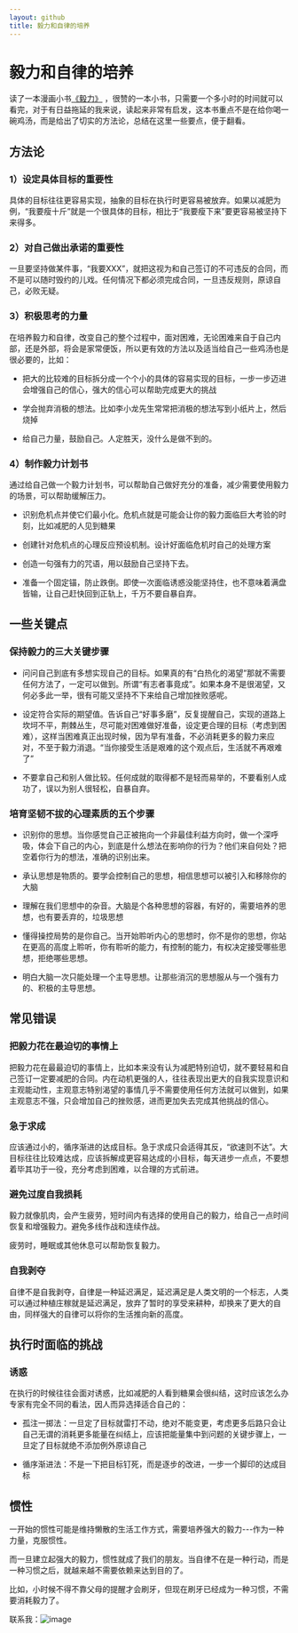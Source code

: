 ```yaml
---
layout: github
title: 毅力和自律的培养
---
```

# 毅力和自律的培养

读了一本漫画小书[《毅力》](https://book.douban.com/subject/7001105/) ，很赞的一本小书，只需要一个多小时的时间就可以看完，对于有日益拖延的我来说，读起来非常有启发，这本书重点不是在给你喝一碗鸡汤，而是给出了切实的方法论，总结在这里一些要点，便于翻看。


## 方法论

### 1）设定具体目标的重要性

具体的目标往往更容易实现，抽象的目标在执行时更容易被放弃。如果以减肥为例，“我要瘦十斤”就是一个很具体的目标，相比于“我要瘦下来”要更容易被坚持下来得多。

### 2）对自己做出承诺的重要性

一旦要坚持做某件事，“我要XXX”，就把这视为和自己签订的不可违反的合同，而不是可以随时毁约的儿戏。任何情况下都必须完成合同，一旦违反规则，原谅自己，必败无疑。

### 3）积极思考的力量

在培养毅力和自律，改变自己的整个过程中，面对困难，无论困难来自于自己内部，还是外部，将会是家常便饭，所以更有效的方法以及适当给自己一些鸡汤也是很必要的，比如：
    
+ 把大的比较难的目标拆分成一个个小的具体的容易实现的目标，一步一步迈进会增强自己的信心，强大的信心可以帮助完成更大的挑战

+ 学会抛弃消极的想法。比如李小龙先生常常把消极的想法写到小纸片上，然后烧掉

+ 给自己力量，鼓励自己。人定胜天，没什么是做不到的。

### 4）制作毅力计划书

通过给自己做一个毅力计划书，可以帮助自己做好充分的准备，减少需要使用毅力的场景，可以帮助缓解压力。


+ 识别危机点并使它们最小化。危机点就是可能会让你的毅力面临巨大考验的时刻，比如减肥的人见到糖果

+ 创建针对危机点的心理反应预设机制。设计好面临危机时自己的处理方案

+ 创造一句强有力的咒语，用以鼓励自己坚持下去。

+ 准备一个固定锚，防止跌倒。即使一次面临诱惑没能坚持住，也不意味着满盘皆输，让自己赶快回到正轨上，千万不要自暴自弃。

## 一些关键点

### 保持毅力的三大关键步骤

+ 问问自己到底有多想实现自己的目标。如果真的有“白热化的渴望”那就不需要任何方法了，一定可以做到。所谓“有志者事竟成”。如果本身不是很渴望，又何必多此一举，很有可能又坚持不下来给自己增加挫败感呢。

+ 设定符合实际的期望值。告诉自己“好事多磨”，反复提醒自己，实现的道路上坎坷不平，荆棘丛生，尽可能对困难做好准备，设定更合理的目标（考虑到困难），这样当困难真正出现时候，因为早有准备，不必消耗更多的毅力来应对，不至于毅力消退。“当你接受生活是艰难的这个观点后，生活就不再艰难了”

+ 不要拿自己和别人做比较。任何成就的取得都不是轻而易举的，不要看别人成功了，误以为别人很轻松，自暴自弃。

### 培育坚韧不拔的心理素质的五个步骤

+ 识别你的思想。当你感觉自己正被拖向一个非最佳利益方向时，做一个深呼吸，体会下自己的内心，到底是什么想法在影响你的行为？他们来自何处？把空着你行为的想法，准确的识别出来。

+ 承认思想是物质的。要学会控制自己的思想，相信思想可以被引入和移除你的大脑

+ 理解在我们思想中的杂音。大脑是个各种思想的容器，有好的，需要培养的思想，也有要丢弃的，垃圾思想

+ 懂得操控局势的是你自己。当开始聆听内心的思想时，你不是你的思想，你站在更高的高度上聆听，你有聆听的能力，有控制的能力，有权决定接受哪些思想，拒绝哪些思想。

+ 明白大脑一次只能处理一个主导思想。让那些消沉的思想服从与一个强有力的、积极的主导思想。

## 常见错误

### 把毅力花在最迫切的事情上

把毅力花在最最迫切的事情上，比如本来没有认为减肥特别迫切，就不要轻易和自己签订一定要减肥的合同。内在动机更强的人，往往表现出更大的自我实现意识和主观能动性，主观意志特别渴望的事情几乎不需要使用任何方法就可以做到，如果主观意志不强，只会增加自己的挫败感，进而更加失去完成其他挑战的信心。


### 急于求成

应该通过小的，循序渐进的达成目标。急于求成只会适得其反，“欲速则不达”。大目标往往比较难达成，应该拆解成更容易达成的小目标，每天进步一点点，不要想着毕其功于一役，充分考虑到困难，以合理的方式前进。

### 避免过度自我损耗

毅力就像肌肉，会产生疲劳，短时间内有选择的使用自己的毅力，给自己一点时间恢复和增强毅力。避免多线作战和连续作战。

疲劳时，睡眠或其他休息可以帮助恢复毅力。

### 自我剥夺

自律不是自我剥夺，自律是一种延迟满足，延迟满足是人类文明的一个标志，人类可以通过种植庄稼就是延迟满足，放弃了暂时的享受来耕种，却换来了更大的自由，同样强大的自律可以将你的生活推向新的高度。


## 执行时面临的挑战

### 诱惑
在执行的时候往往会面对诱惑，比如减肥的人看到糖果会很纠结，这时应该怎么办专家有完全不同的看法，因人而异选择适合自己的：

+ 孤注一掷法：一旦定了目标就雷打不动，绝对不能变更，考虑更多后路只会让自己无谓的消耗更多能量在纠结上，应该把能量集中到问题的关键步骤上，一旦定了目标就绝不添加例外原谅自己

+ 循序渐进法：不是一下把目标钉死，而是逐步的改进，一步一个脚印的达成目标


## 惯性

一开始的惯性可能是维持懒散的生活工作方式，需要培养强大的毅力---作为一种力量，克服惯性。

而一旦建立起强大的毅力，惯性就成了我们的朋友。当自律不在是一种行动，而是一种习惯之后，就越来越不需要依赖来达到目的了。

比如，小时候不得不靠父母的提醒才会刷牙，但现在刷牙已经成为一种习惯，不需要消耗毅力了。



联系我：![image](http://www.luolei.info/source/images/email.png)
